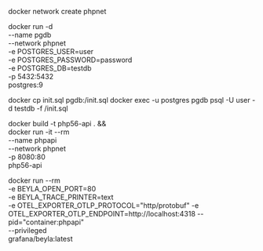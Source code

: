 
docker network create phpnet

docker run -d \
  --name pgdb \
  --network phpnet \
  -e POSTGRES_USER=user \
  -e POSTGRES_PASSWORD=password \
  -e POSTGRES_DB=testdb \
  -p 5432:5432 \
  postgres:9


docker cp init.sql pgdb:/init.sql
docker exec -u postgres pgdb psql -U user  -d testdb -f /init.sql


docker build -t php56-api . && \
docker run -it --rm \
  --name phpapi \
  --network phpnet \
  -p 8080:80 \
  php56-api


docker run --rm \
  -e BEYLA_OPEN_PORT=80 \
  -e BEYLA_TRACE_PRINTER=text \
  -e OTEL_EXPORTER_OTLP_PROTOCOL="http/protobuf"
  -e OTEL_EXPORTER_OTLP_ENDPOINT=http://localhost:4318
  --pid="container:phpapi" \
  --privileged \
  grafana/beyla:latest